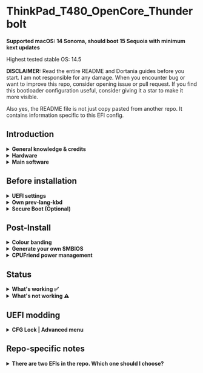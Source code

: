 # ThinkPad_T480_OpenCore_Thunderbolt

**Supported macOS: 14 Sonoma, should boot 15 Sequoia with minimum kext updates**

Highest tested stable OS: 14.5

**DISCLAIMER:**
Read the entire README and Dortania guides before you start. I am not responsible for any damage.
When you encounter bug or want to improve this repo, consider opening issue or pull request. 
If you find this bootloader configuration useful, consider giving it a star to make it more visible.

Also yes, the README file is not just copy pasted from another repo. It contains information specific to this EFI config.

## Introduction

<details> 

<summary><strong>General knowledge & credits</strong></summary>

- To install macOS follow the guides provided by [Dortania](https://dortania.github.io/getting-started/)

- Useful tools by [CorpNewt](https://github.com/corpnewt) and [headkaze](https://github.com/headkaze/Hackintool)

</details>  

<details>

<summary><strong>Hardware</strong></summary>
<br>


[![UEFI](https://img.shields.io/badge/UEFI-N24ET61W-lightgrey)](https://pcsupport.lenovo.com/us/en/products/laptops-and-netbooks/thinkpad-t-series-laptops/thinkpad-t480-type-20l5-20l6/downloads/ds502355)
| Category  | Component                            | Note                                                                                                               |
| --------- | ------------------------------------ | ------------------------------------------------------------------------------------------------------------------ |
| CPU       | Intel Core 8th Gen                   | BIOS 1.51 TB NVM 43                                                                                                |
| GPU       | Intel UHD 620                        |                                                                                                                    |
| SSD       | Dual NVMe                            | Works perfectly with latest NVMeFix.kext                                                                           |
| Memory    | Dual Channel DDR4                    |                                                                                                                    |
| Battery   | Dual battery                         |                                                                                                                    |
| Camera    | Integrated Camera                    |                                                                                                                    |
| Wifi & BT | DW1820A                              | Use AirportItlwm for Intel cards.                                                                                  |                     
| Input     | PS2 Keyboard & Synaptics TrackPad    | Recommended YogaSMC and ThinkpadAssistant (in User Space)                                                          |

</details>  

<details>

<summary><strong>Main software</strong></summary>
<br>

| Component      | Version        |
| -------------- | -------------- |
| OpenCore       | v1.0.0 MOD     |

</details>



## Before installation

<details>  

<summary><strong>UEFI settings</strong></summary>
<br>

**Security**

- `Security Chip` **Disabled**
- `Memory Protection -> Execution Prevention` **Enabled**
- `Virtualization -> Intel Virtualization Technology` **Enabled**
- `Virtualization -> Intel VT-d Feature` **Enabled**
- `Anti-Theft -> Computrace -> Current Setting` **Disabled**
- `Secure Boot -> Secure Boot` **Disabled**
- `Intel SGX -> Intel SGX Control` **Disabled**
- `I/O Port Access -> Thunderbolt` **Disabled**
- `Device Guard` **Disabled**

**Startup**

- `UEFI/Legacy Boot` **UEFI Only**
- `CSM Support` **No**

**Important: Thunderbolt**

- `Thunderbolt BIOS Assist Mode` **Disabled**
- `Wake by Thunderbolt(TM) 3` **Disabled**
- `Security Level` **No Security**
- `Support in Pre Boot Environment -> Thunderbolt(TM) device` **Enabled**

</details>  

<details>

<summary><strong>Own prev-lang-kbd</strong></summary>
<br>

Either add as a string or as a data ( HEX data [(ProperTree)](https://github.com/corpnewt/ProperTree) )

Format is lang-COUNTRY:keyboard

- 🇺🇸 | [0] en_US - U.S --> en-US:0 --> 656e2d55 533a30

etc.

[AppleKeyboardLayouts.txt](https://github.com/acidanthera/OpenCorePkg/blob/master/Utilities/AppleKeyboardLayouts/AppleKeyboardLayouts.txt)

</details>

<details>

<summary><strong>Secure Boot (Optional)</strong></summary>
<br>

1. Set Secure Boot to Setup Mode. Secure Boot should be reported as off by UEFI main tab
2. Create FAT32 formatted USB
3. Create EFI folder in the root of the newly formatted flash drive and move there content of SecureBoot/KeyTool
4. Boot flash drive via F12 boot menu
5. Choose **Edit keys**


<img src="./Other/README_Resources/SecureBoot/MainMenu.png" alt="Main menu">

6. Start by **replacing** Signature Database. Select .auth file


<img src="./Other/README_Resources/SecureBoot/ManipulateKey.png" alt="Select key to manipulate with">
<img src="./Other/README_Resources/SecureBoot/SelectAuth.png" alt="Select .auth file">


7. Do the same for Key Exchange Keys Database (KEK) and Platform Key (PK) **in this order**
8. Exit and shutdown your machine
9. Boot into the UEFI settings and check if Secure Boot is reported as `on`
10. Boot you favorite OS with Secure Boot enabled

[More detailed information here](https://habr.com/en/post/273497)

```diff
! Still quite experimental
```

</details>



## Post-Install

<details>  

<summary><strong>Colour banding</strong></summary>
<br>

If you encounter some serious colour banding issues ( Keep in mind that T480 1080p stock panel colour accuracy is not really good, cca 50-60% sRGB), your only solution is to replace GPU properties as bellow or replace the stock panel with one from T490 (400 nits, Low power).

```
<key>AAPL,ig-platform-id</key>
<data>AAAWGQ==</data>
<key>device-id</key>
<data>FhkAAA==</data>
</dict>
```

Do not use these any additional boot arguments! Get custom WhateverGreen version instead from Other folder

You can check your screen in gradient test [here](https://www.eizo.be/monitor-test/) or just by simple look at Launchpad background.

</details>  

<details>  

<summary><strong>Generate your own SMBIOS</strong></summary>
<br>

[GenSMBIOS](https://github.com/corpnewt/GenSMBIOS)

For the sake of future-proof updates, please use `MacBookAir9,1` (MBA 13 Intel 2020). Otherwise edit USB Map files.

</details>  

<details>  

<summary><strong>CPUFriend power management</strong></summary>
<br>

Generate CPUFriendDataProvider for your machine [here](https://github.com/fewtarius/CPUFriendFriend) or use at your own risk files provided in the Other folder.

</details>  



## Status

<details>  

<summary><strong>What's working ✅</strong></summary>

- [x] Battery percentage

- [X] Broadcom Bluetooth - All works! (native) 

- [x] Boot chime

- [x] Boot menu `OpenCanopy` 

- [x] CPU power management / performance `Now on par with Windows without XTU undervolt.`

- [x] FireVault 2 `No config.plist changes needed` 

- [x] GPU UHD 620 hardware acceleration / performance 

- [x] HDMI `Closed lid. With audio.`

- [x] iMessage, FaceTime, App Store, iTunes Store. **Generate your own SMBIOS**

- [x] Intel I219V Ethernet port `Full 1 Gbps speeds and external eithernet adapter next to TB port also works`

- [x] Keyboard `Volume and brightness hotkeys. Another media keys with YogaSMC.`

- [x] Microphone `With keyboard switch using YogaSMC.`

- [x] Realtek® ALC3287 ("ALC257") Audio

- [x] SD card reader `Fortunately, USB connected.`

- [x] Sidecar wired `Works with 15,2 SMBIOS. Wireless with Broadcom Card`

- [x] Sleep/Wake `Hibernatemode 25 for the best results. `

- [ ] Thunderbolt  `40 Gbps, cold boot only`

- [x] TouchPad `1-5 fingers swipe works. Emulate force touch using longer and more voluminous touch.`

- [x] TrackPoint  `Works perfectly. Just like on Windows or Linux.`

- [x] USB Ports `USB Map is different for devices with Windows Hello camera.`

- [x] Web camera `Works well with MacOS with no bugs`

- [X] Broadcom Wifi - `For native Broadcom cards disable kext patches. 14.0+ use OCLP.`

- [x] DRM `Widevine, validated on Firefox 82. WhateverGreen's DRM is broken on Big Sur`

</details>  

<details>  

<summary><strong>What's not working ⚠️</strong></summary>
    
- [ ] Thunderbolt Sleep/Wake  `Thunderbolt needs a cold boot to be enabled. If you enter a sleep/wake cycle you will need to shutdown and cold boot again.`

- [ ] 4K Output  `USB-C currently can only support output up to 2K. Culprit is unknown.`

</details>  



## UEFI modding

<details>  

<summary><strong>CFG Lock | Advanced menu</strong></summary>
<br>

It's possible to unlock Advanced menu thus disable CFG Lock natively in UEFI + Other Advanced menu benefits. SPI Programmer CH341a is required

<br>
https://www.reddit.com/r/thinkpad/comments/ffqqx5/currently_testing_skyra1n/

[T480 consuming 60w (~85w total) - unlimited TDP : thinkpad](https://www.reddit.com/r/thinkpad/comments/g8fk51/t480_consuming_60w_85w_total_unlimited_tdp/)

[ThinkPad discord](discord.gg/Ybdz7AS)

</details>  


## Repo-specific notes

<details>  

<summary><strong>There are two EFIs in the repo. Which one should I choose? </strong></summary>
<br>

For Thunderbolt support please download the EFI folder. This one is based on [pierpaolodimarzo's EFI config](https://github.com/pierpaolodimarzo/ThinkPad-T480).

For non-Thunderbolt support please download the zip file. This one is based on [valnoxy's EFI config](https://github.com/valnoxy/t480-oc). One notably benefit of using this EFI instead of valnoxy's one is that their config contains a rather long and redundant kext injection list.

Note that the non-TB config is no longer maintained. You will lose TB port DP output as well as 40Gb TB3 support, but you will gain better battery life. Both should boot macOS Sonoma equally well.

</details>  


